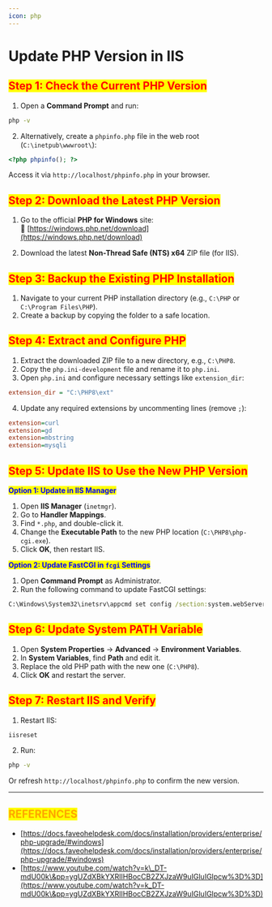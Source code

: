 ```yaml
---
icon: php
---
```


# Update PHP Version in IIS

## <mark style="color:red;">**Step 1: Check the Current PHP Version**</mark>

1. Open a **Command Prompt** and run:

```cmd
php -v
```



2. Alternatively, create a `phpinfo.php` file in the web root (`C:\inetpub\wwwroot\`):

```php
<?php phpinfo(); ?>
```

Access it via `http://localhost/phpinfo.php` in your browser.



## <mark style="color:red;">**Step 2: Download the Latest PHP Version**</mark>

1. Go to the official **PHP for Windows** site:\
   🔗 [https://windows.php.net/download](https://windows.php.net/download)



2. Download the latest **Non-Thread Safe (NTS) x64** ZIP file (for IIS).



## <mark style="color:red;">**Step 3: Backup the Existing PHP Installation**</mark>

1. Navigate to your current PHP installation directory (e.g., `C:\PHP` or `C:\Program Files\PHP`).
2. Create a backup by copying the folder to a safe location.



## <mark style="color:red;">**Step 4: Extract and Configure PHP**</mark>

1. Extract the downloaded ZIP file to a new directory, e.g., `C:\PHP8`.
2. Copy the `php.ini-development` file and rename it to `php.ini`.
3. Open `php.ini` and configure necessary settings like `extension_dir`:

```ini
extension_dir = "C:\PHP8\ext"
```



4. Update any required extensions by uncommenting lines (remove `;`):

```ini
extension=curl
extension=gd
extension=mbstring
extension=mysqli
```



## <mark style="color:red;">**Step 5: Update IIS to Use the New PHP Version**</mark>

<mark style="color:blue;">**Option 1: Update in IIS Manager**</mark>

1. Open **IIS Manager** (`inetmgr`).
2. Go to **Handler Mappings**.
3. Find `*.php`, and double-click it.
4. Change the **Executable Path** to the new PHP location (`C:\PHP8\php-cgi.exe`).
5. Click **OK**, then restart IIS.



<mark style="color:blue;">**Option 2: Update FastCGI in**</mark><mark style="color:blue;">**&#x20;**</mark><mark style="color:blue;">**`fcgi`**</mark><mark style="color:blue;">**&#x20;**</mark><mark style="color:blue;">**Settings**</mark>

1. Open **Command Prompt** as Administrator.
2. Run the following command to update FastCGI settings:

```cmd
C:\Windows\System32\inetsrv\appcmd set config /section:system.webServer/fastCgi /+[fullPath='C:\PHP8\php-cgi.exe']
```



## <mark style="color:red;">**Step 6: Update System PATH Variable**</mark>

1. Open **System Properties** → **Advanced** → **Environment Variables**.
2. In **System Variables**, find **Path** and edit it.
3. Replace the old PHP path with the new one (`C:\PHP8`).
4. Click **OK** and restart the server.



## <mark style="color:red;">**Step 7: Restart IIS and Verify**</mark>

1. Restart IIS:

```cmd
iisreset
```

2. Run:

```cmd
php -v
```

Or refresh `http://localhost/phpinfo.php` to confirm the new version.





***

## <mark style="color:orange;">REFERENCES</mark>

* [https://docs.faveohelpdesk.com/docs/installation/providers/enterprise/php-upgrade/#windows](https://docs.faveohelpdesk.com/docs/installation/providers/enterprise/php-upgrade/#windows)
* [https://www.youtube.com/watch?v=k\_DT-mdU00k\&pp=ygUZdXBkYXRlIHBocCB2ZXJzaW9uIGluIGlpcw%3D%3D](https://www.youtube.com/watch?v=k_DT-mdU00k\&pp=ygUZdXBkYXRlIHBocCB2ZXJzaW9uIGluIGlpcw%3D%3D)

